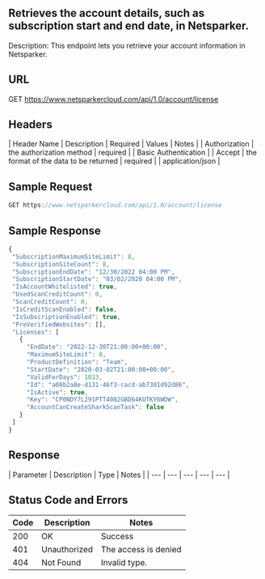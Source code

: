## Retrieves the account details, such as subscription start and end date, in Netsparker.
Description: This endpoint lets you retrieve your account information in Netsparker.
## URL
GET https://www.netsparkercloud.com/api/1.0/account/license

## Headers
| Header Name | Description | Required | Values | Notes |
| Authorization | the authorization method | required |  | Basic Authentication |
| Accept | the format of the data to be returned | required |  | application/json |

## Sample Request
```javascript
GET https://www.netsparkercloud.com/api/1.0/account/license
```
## Sample Response
 ```javascript
{
  "SubscriptionMaximumSiteLimit": 8,
  "SubscriptionSiteCount": 8,
  "SubscriptionEndDate": "12/30/2022 04:00 PM",
  "SubscriptionStartDate": "03/02/2020 04:00 PM",
  "IsAccountWhitelisted": true,
  "UsedScanCreditCount": 0,
  "ScanCreditCount": 0,
  "IsCreditScanEnabled": false,
  "IsSubscriptionEnabled": true,
  "PreVerifiedWebsites": [],
  "Licenses": [
    {
      "EndDate": "2022-12-30T21:00:00+00:00",
      "MaximumSiteLimit": 8,
      "ProductDefinition": "Team",
      "StartDate": "2020-03-02T21:00:00+00:00",
      "ValidForDays": 1033,
      "Id": "a08b2a8e-d131-46f3-cacd-ab7301d92d86",
      "IsActive": true,
      "Key": "CP0NDY7L291PTT4082GBD64KUTKY6WDW",
      "AccountCanCreateSharkScanTask": false
    }
  ]
}
```
## Response
| Parameter | Description | Type | Notes |
| --- | --- | --- | --- | --- |

  ## Status Code and Errors
| Code | Description |  Notes |
| --- | --- |  --- |
| 200 | OK |  Success |
| 401 | Unauthorized |  The access is denied |
| 404 | Not Found |  Invalid type. |
